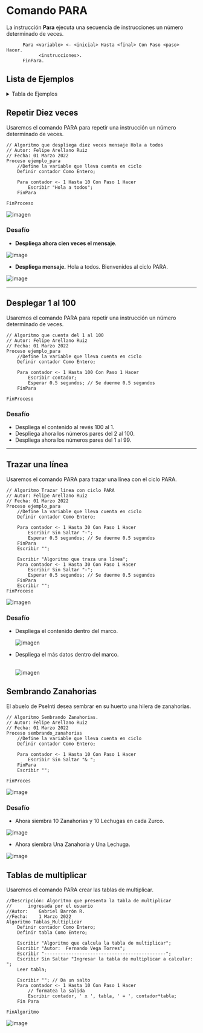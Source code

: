 # Comando PARA
La instrucción **Para** ejecuta una secuencia de instrucciones un número determinado de veces.
```
      Para <variable> <- <inicial> Hasta <final> Con Paso <paso> Hacer. 
            <instrucciones>. 
      FinPara.
```
## Lista de Ejemplos
<details>
  <summary>Tabla de Ejemplos</summary>
  <ol>
    <li><a href="#repetir-diez-veces">Repetir Diez Veces</a></li>
    <li><a href="#desplegar-1-al-100">Desplegar 1 al 100</a></li>
    <li><a href="#trazar-una-línea">Trazar Una Línea</a></li>
    <li><a href="#sembrando-zanahorias">Sembrando Zanahorias</a></li>
    <li><a href="#tablas_multiplicar">Tablas Multiplicar</a></li>
    <li><a href="#dibujando_Rectángulo">Dibujando Rectángulo</a></li>	  
  </ol>
</details>              

## Repetir Diez veces 
Usaremos el comando PARA para repetir una instrucción un número determinado de veces.
              
```
// Algoritmo que despliega diez veces mensaje Hola a todos
// Autor: Felipe Arellano Ruiz
// Fecha: 01 Marzo 2022
Proceso ejemplo_para
	//Define la variable que lleva cuenta en ciclo
	Definir contador Como Entero;
	
	Para contador <- 1 Hasta 10 Con Paso 1 Hacer
		Escribir "Hola a todos";
	FinPara
	
FinProceso
```   
![imagen](https://user-images.githubusercontent.com/8560750/158094219-b9f96341-acf4-41a3-9c5f-7575b0812137.png)

### Desafío
- **Despliega ahora cien veces el mensaje**.

![image](https://user-images.githubusercontent.com/8560750/158344508-88720b08-04d8-4f00-8ac1-f6de8dbee5dd.png)

- **Despliega mensaje.** 
Hola a todos.
Bienvenidos al ciclo PARA.                   

![image](https://user-images.githubusercontent.com/8560750/158345184-898ae778-d204-4109-8daa-0027eeb6a2f2.png)

                   
***
## Desplegar 1 al 100 
Usaremos el comando PARA para repetir una instrucción un número determinado de veces.
              
```
// Algoritmo que cuenta del 1 al 100
// Autor: Felipe Arellano Ruiz
// Fecha: 01 Marzo 2022
Proceso ejemplo_para
	//Define la variable que lleva cuenta en ciclo
	Definir contador Como Entero;
	
	Para contador <- 1 Hasta 100 Con Paso 1 Hacer
		Escribir contador;
		Esperar 0.5 segundos; // Se duerme 0.5 segundos
	FinPara
	
FinProceso              
```     

### Desafío
- Despliega el contenido al revés  100 al 1.
- Despliega ahora los números pares del 2 al 100.
- Despliega ahora los números pares del 1 al 99.

***
## Trazar una línea 
Usaremos el comando PARA para trazar una línea con el ciclo PARA.
              
```
// Algoritmo Trazar línea con ciclo PARA
// Autor: Felipe Arellano Ruiz
// Fecha: 01 Marzo 2022
Proceso ejemplo_para
	//Define la variable que lleva cuenta en ciclo
	Definir contador Como Entero;
	
	Para contador <- 1 Hasta 30 Con Paso 1 Hacer
		Escribir Sin Saltar "-";
		Esperar 0.5 segundos; // Se duerme 0.5 segundos
	FinPara
	Escribir "";
	
	Escribir "Algoritmo que traza una línea";
	Para contador <- 1 Hasta 30 Con Paso 1 Hacer
		Escribir Sin Saltar "-";
		Esperar 0.5 segundos; // Se duerme 0.5 segundos
	FinPara
	Escribir "";
FinProceso           
```     
![imagen](https://user-images.githubusercontent.com/8560750/158095435-ba6b8fe3-0d7c-44c0-9586-a359605fc2bc.png)

### Desafío
- Despliega el contenido dentro del marco. <p>
![imagen](https://user-images.githubusercontent.com/8560750/158095673-8b77a26c-5a75-4607-a7b1-31f66c27ff37.png)<p>

- Despliega el más datos dentro del marco. <p>		    
![imagen](https://user-images.githubusercontent.com/8560750/158096106-bbba9eb4-24fe-4bfd-89cd-c0858bd2ef65.png)
		    
## Sembrando Zanahorias 
El abuelo de PseInti desea sembrar en su huerto una hilera de zanahorias.
              
```
// Algoritmo Sembrando Zanahorias.
// Autor: Felipe Arellano Ruiz
// Fecha: 01 Marzo 2022
Proceso sembrando_zanahorias
	//Define la variable que lleva cuenta en ciclo
	Definir contador Como Entero;
	
	Para contador <- 1 Hasta 10 Con Paso 1 Hacer
		Escribir Sin Saltar "& ";
	FinPara
	Escribir "";
	
FinProces           
```     
![image](https://user-images.githubusercontent.com/8560750/158347317-dee5d215-47ad-4434-9701-ec70916b1079.png)


### Desafío
- Ahora siembra 10 Zanahorias y 10 Lechugas en cada Zurco.
			 
![image](https://user-images.githubusercontent.com/8560750/158347580-8b79e154-a3f5-47d4-84e9-da0bddc45786.png)

- Ahora siembra Una Zanahoria y Una Lechuga.		    
			 
![image](https://user-images.githubusercontent.com/8560750/158347729-42077229-bd53-4066-a427-a30595841468.png)

## Tablas de multiplicar 
Usaremos el comando PARA crear las tablas de multiplicar.
              
```
//Descripción: Algoritmo que presenta la tabla de multiplicar
//		ingresada por el usuario
//Autor:	Gabriel Barrón R.
//Fecha:	1 Marzo 2022
Algoritmo Tablas_Multiplicar
	Definir contador Como Entero;
	Definir tabla Como Entero;
	
	Escribir "Algoritmo que calcula la tabla de multiplicar";
	Escribir "Autor:  Fernando Vega Torres";
	Escribir "---------------------------------------------";
	Escribir Sin Saltar "Ingresar la tabla de multiplicar a calcular: ";
	Leer tabla;
	
	Escribir ""; // Da un salto
	Para contador <- 1 Hasta 10 Con Paso 1 Hacer
		// formatea la salida
		Escribir contador, ' x ', tabla, ' = ', contador*tabla;
	Fin Para
	
FinAlgoritmo			 
```			 
			 			 
![image](https://user-images.githubusercontent.com/8560750/159548824-1346802b-6aa3-4285-8693-7c2c83599e62.png)
